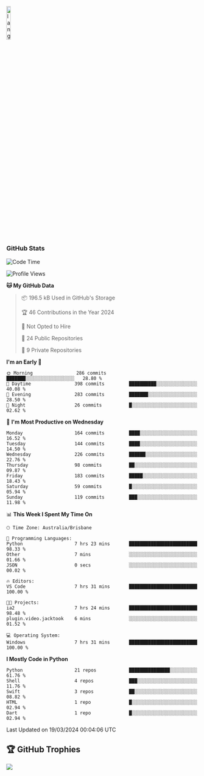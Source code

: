 <p align="left"><img width=15%" src="https://github.com/alansmathew/alansmathew/raw/master/lang.gif" alt="lang image here" /></p>

# <h3 align="left">GitHub Stats</h3>

<!--START_SECTION:waka-->
![Code Time](http://img.shields.io/badge/Code%20Time-339%20hrs%2025%20mins-blue)

![Profile Views](http://img.shields.io/badge/Profile%20Views-0-blue)

**🐱 My GitHub Data** 

> 📦 196.5 kB Used in GitHub's Storage 
 > 
> 🏆 46 Contributions in the Year 2024
 > 
> 🚫 Not Opted to Hire
 > 
> 📜 24 Public Repositories 
 > 
> 🔑 9 Private Repositories 
 > 
**I'm an Early 🐤** 

```text
🌞 Morning                286 commits         ███████░░░░░░░░░░░░░░░░░░   28.80 % 
🌆 Daytime                398 commits         ██████████░░░░░░░░░░░░░░░   40.08 % 
🌃 Evening                283 commits         ███████░░░░░░░░░░░░░░░░░░   28.50 % 
🌙 Night                  26 commits          █░░░░░░░░░░░░░░░░░░░░░░░░   02.62 % 
```
📅 **I'm Most Productive on Wednesday** 

```text
Monday                   164 commits         ████░░░░░░░░░░░░░░░░░░░░░   16.52 % 
Tuesday                  144 commits         ████░░░░░░░░░░░░░░░░░░░░░   14.50 % 
Wednesday                226 commits         ██████░░░░░░░░░░░░░░░░░░░   22.76 % 
Thursday                 98 commits          ██░░░░░░░░░░░░░░░░░░░░░░░   09.87 % 
Friday                   183 commits         █████░░░░░░░░░░░░░░░░░░░░   18.43 % 
Saturday                 59 commits          █░░░░░░░░░░░░░░░░░░░░░░░░   05.94 % 
Sunday                   119 commits         ███░░░░░░░░░░░░░░░░░░░░░░   11.98 % 
```


📊 **This Week I Spent My Time On** 

```text
🕑︎ Time Zone: Australia/Brisbane

💬 Programming Languages: 
Python                   7 hrs 23 mins       █████████████████████████   98.33 % 
Other                    7 mins              ░░░░░░░░░░░░░░░░░░░░░░░░░   01.66 % 
JSON                     0 secs              ░░░░░░░░░░░░░░░░░░░░░░░░░   00.02 % 

🔥 Editors: 
VS Code                  7 hrs 31 mins       █████████████████████████   100.00 % 

🐱‍💻 Projects: 
ia2                      7 hrs 24 mins       █████████████████████████   98.48 % 
plugin.video.jacktook    6 mins              ░░░░░░░░░░░░░░░░░░░░░░░░░   01.52 % 

💻 Operating System: 
Windows                  7 hrs 31 mins       █████████████████████████   100.00 % 
```

**I Mostly Code in Python** 

```text
Python                   21 repos            ███████████████░░░░░░░░░░   61.76 % 
Shell                    4 repos             ███░░░░░░░░░░░░░░░░░░░░░░   11.76 % 
Swift                    3 repos             ██░░░░░░░░░░░░░░░░░░░░░░░   08.82 % 
HTML                     1 repo              █░░░░░░░░░░░░░░░░░░░░░░░░   02.94 % 
Dart                     1 repo              █░░░░░░░░░░░░░░░░░░░░░░░░   02.94 % 
```




 Last Updated on 19/03/2024 00:04:06 UTC
<!--END_SECTION:waka-->

## 🏆 GitHub Trophies

![](https://github-profile-trophy.vercel.app/?username=samh06&theme=discord&no-frame=true&no-bg=false&margin-w=4)
